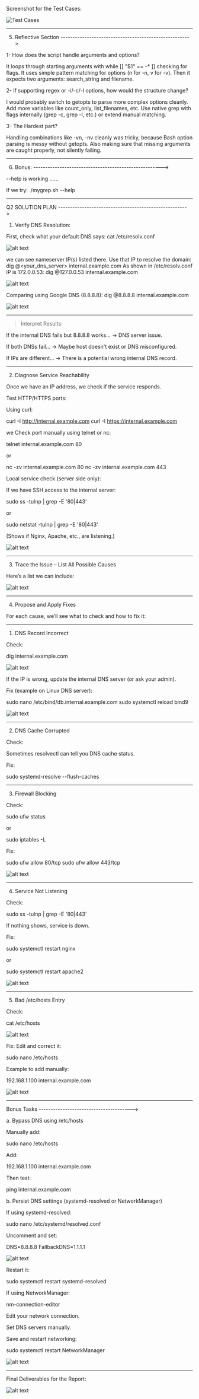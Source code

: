 Screenshot for the Test Cases:

![Test Cases](Fawry_Test.png)

---

5. Reflective Section 
------------------------------------------------------>

1- How does the script handle arguments and options?

It loops through starting arguments with while [[ "$1" == -* ]] checking for flags.
It uses simple pattern matching for options (n for -n, v for -v).
Then it expects two arguments: search_string and filename.


2- If supporting regex or -i/-c/-l options, how would the structure change?

I would probably switch to getopts to parse more complex options cleanly.
Add more variables like count_only, list_filenames, etc.
Use native grep with flags internally (grep -c, grep -l, etc.) or extend manual matching.


3- The Hardest part?

Handling combinations like -vn, -nv cleanly was tricky, because Bash option parsing is messy without getopts.
Also making sure that missing arguments are caught properly, not silently failing.

---

6. Bonus:
------------------------------------------------------>

--help is working ......

If we try:  ./mygrep.sh --help

---

Q2 SOLUTION PLAN
------------------------------------------------------>

1. Verify DNS Resolution:

First, check what your default DNS says:
cat /etc/resolv.conf

![alt text](<comparing resolution to Google DNS.png>)

we can see nameserver IP(s) listed there.
Use that IP to resolve the domain:
dig @<your_dns_server> internal.example.com
As  shown in /etc/resolv.conf IP is 172.0.0.53:
dig @127.0.0.53 internal.example.com

![alt text](<DNS resolve.png>)

Comparing using Google DNS (8.8.8.8):
dig @8.8.8.8 internal.example.com

![alt text](<comparing to Google DNS.png>)

---

> Interpret Results:

If the internal DNS fails but 8.8.8.8 works... → DNS server issue.

If both DNSs fail... → Maybe host doesn't exist or DNS misconfigured.

If IPs are different... → There is a potential wrong internal DNS record.

---

2. Diagnose Service Reachability

Once we have an IP address, we check if the service responds.

Test HTTP/HTTPS ports:

Using curl:

curl -I http://internal.example.com
curl -I https://internal.example.com

we Check port manually using telnet or nc:

telnet internal.example.com 80

or

nc -zv internal.example.com 80
nc -zv internal.example.com 443

Local service check (server side only):

If we have SSH access to the internal server:

sudo ss -tulnp | grep -E '80|443'

or

sudo netstat -tulnp | grep -E '80|443'

(Shows if Nginx, Apache, etc., are listening.)

![alt text](Port_Check.png)

---

3. Trace the Issue – List All Possible Causes

Here’s a list we can include:

![alt text](<List of Causes.png>)

---

4. Propose and Apply Fixes

For each cause, we’ll see what to check and how to fix it:


---

1. DNS Record Incorrect

Check:

dig internal.example.com

![alt text](<DNS Record Incorrect.png>)

If the IP is wrong, update the internal DNS server (or ask your admin).


Fix (example on Linux DNS server):

sudo nano /etc/bind/db.internal.example.com
sudo systemctl reload bind9

![alt text](<Fix DNS Server.png>)


---

2. DNS Cache Corrupted

Check:

Sometimes resolvectl can tell you DNS cache status.


Fix:

sudo systemd-resolve --flush-caches


---

3. Firewall Blocking

Check:

sudo ufw status

or

sudo iptables -L

Fix:

sudo ufw allow 80/tcp
sudo ufw allow 443/tcp

![alt text](<Firewall Blocking.png>)

---

4. Service Not Listening

Check:

sudo ss -tulnp | grep -E '80|443'

If nothing shows, service is down.

Fix:

sudo systemctl restart nginx

or

sudo systemctl restart apache2

![alt text](<Service Listing.png>)

---

5. Bad /etc/hosts Entry

Check:

cat /etc/hosts

![alt text](Hosts.png)

Fix: Edit and correct it:

sudo nano /etc/hosts

Example to add manually:

192.168.1.100 internal.example.com

![alt text](<Adding Host Manually.png>)

---


Bonus Tasks
--------------------------------------->

a. Bypass DNS using /etc/hosts

Manually add:

sudo nano /etc/hosts

Add:

192.168.1.100 internal.example.com

Then test:

ping internal.example.com

b. Persist DNS settings (systemd-resolved or NetworkManager)

If using systemd-resolved:

sudo nano /etc/systemd/resolved.conf

Uncomment and set:

DNS=8.8.8.8
FallbackDNS=1.1.1.1

![alt text](Google-CloudFlare.png)

Restart it:

sudo systemctl restart systemd-resolved

If using NetworkManager:

nm-connection-editor

Edit your network connection.

Set DNS servers manually.

Save and restart networking:


sudo systemctl restart NetworkManager

![alt text](Bonus.png)

---

Final Deliverables for the Report:

![alt text](Final_Report.png)

